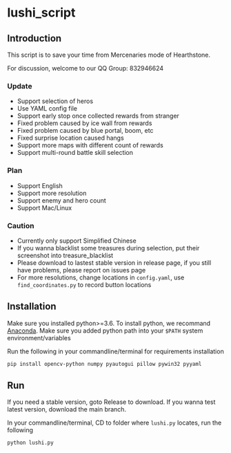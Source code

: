 # lushi_script


## Introduction
This script is to save your time from Mercenaries mode of Hearthstone.

For discussion, welcome to our QQ Group: 832946624

### Update
* Support selection of heros
* Use YAML config file
* Support early stop once collected rewards from stranger
* Fixed problem caused by ice wall from rewards
* Fixed problem caused by blue portal, boom, etc
* Fixed surprise location caused hangs
* Support more maps with different count of rewards
* Support multi-round battle skill selection

### Plan
* Support English
* Support more resolution
* Support enemy and hero count
* Support Mac/Linux

### Caution
- Currently only support Simplified Chinese
- If you wanna blacklist some treasures during selection, put their screenshot into treasure_blacklist
- Please download to lastest stable version in release page, if you still have problems, please report on issues page
- For more resolutions, change locations in ```config.yaml```, use ```find_coordinates.py``` to record button locations

## Installation

Make sure you installed python>=3.6.
To install python, we recommand [Anaconda](https://www.anaconda.com/products/individual#windows).
Make sure you added python path into your ```$PATH``` system environment/variables

Run the following in your commandline/terminal for requirements installation
```bash
pip install opencv-python numpy pyautogui pillow pywin32 pyyaml
```

## Run
If you need a stable version, goto Release to download.
If you wanna test latest version, download the main branch.

In your commandline/terminal, CD to folder where ```lushi.py``` locates,  run the following
```bash
python lushi.py 
```
